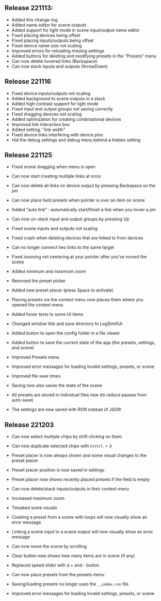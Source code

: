 ## Release 221113:
- Added this change-log
- Added name editor for scene outputs
- Added support for light mode in scene input/output name editor
- Fixed placing devices being offset
- Fixed placing inputs/outputs being offset
- Fixed device name size not scaling
- Improved errors for reloading missing settings
- Added buttons for deleting and modifying presets in the "Presets" menu
- Can now delete hovered links (Backspace)
- Can now stack inputs and outputs (ArrowDown)

## Release 221116
- Fixed device inputs/outputs not scaling
- Added background to scene outputs in a stack
- Added high contrast support for light mode
- Fixed input and output groups not saving correctly
- Fixed dragging devices not scaling
- Added optimization for creating combinational devices
- Improved link interaction box
- Added setting: "link width"
- Fixed device links interfering with device pins
- Hid the debug settings and debug menu behind a hidden setting

## Release 221125
- Fixed scene dragging when menu is open
- Can now start creating multiple links at once
- Can now delete all links on device output by pressing Backspace on the pin
- Can now place held presets when pointer is over an item on scene
- Added "auto link" : automatically start/finish a link when you hover a pin
- Can now un-stack input and output groups by pressing Up
- Fixed scene inputs and outputs not scaling
- Fixed crash when deleting devices that are linked to from devices
- Can no longer connect two links to the same target
- Fixed zooming not centering at your pointer after you've moved the scene
- Added minimum and maximum zoom
- Removed the preset picker
- Added new preset placer (press Space to activate)
- Placing presets via the context menu now places them where you opened the context menu

- Added hover texts to some UI items
- Changed window title and save directory to LogSimGUI
- Added button to open the config folder in a file viewer
- Added button to save the current state of the app (the presets, settings, and scene)
- Improved Presets menu

- Improved error messages for loading invalid settings, presets, or scene
- Improved file save times
- Saving now also saves the state of the scene
- All presets are stored in individual files now (to reduce pauses from auto-save)
- The settings are now saved with RON instead of JSON

## Release 221203
- Can now select multiple chips by shift clicking on them
- Can now duplicate selected chips with `⌘/Ctrl + D`
- Preset placer is now always shown and some visual changes to the preset placer
- Preset placer position is now saved in settings
- Preset placer now shows recently placed presets if the field is empty
- Can now delete/stack inputs/outputs in their context menu
- Increased maximum zoom
- Tweaked some visuals
- Creating a preset from a scene with loops will now visually show an error message
- Linking a scene input to a scene output will now visually show an error message
- Can now move the scene by scrolling

- Clear button now shows how many items are in scene (if any)
- Replaced speed slider with a + and - button
- Can now place presets from the presets menu

- Saving/loading presets no longer uses the `__index.ron` file
- Improved error messages for loading invalid settings, presets, or scene
